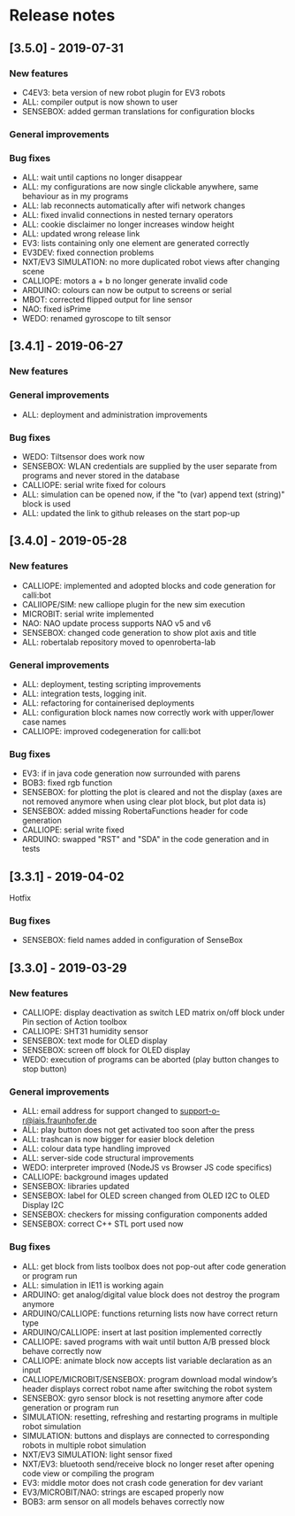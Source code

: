 # Release notes

## [3.5.0] - 2019-07-31

### New features
 - C4EV3: beta version of new robot plugin for EV3 robots
 - ALL: compiler output is now shown to user
 - SENSEBOX: added german translations for configuration blocks
### General improvements
 
### Bug fixes
 - ALL: wait until captions no longer disappear
 - ALL: my configurations are now single clickable anywhere, same behaviour as in my programs
 - ALL: lab reconnects automatically after wifi network changes
 - ALL: fixed invalid connections in nested ternary operators
 - ALL: cookie disclaimer no longer increases window height
 - ALL: updated wrong release link
 - EV3: lists containing only one element are generated correctly
 - EV3DEV: fixed connection problems
 - NXT/EV3 SIMULATION: no more duplicated robot views after changing scene
 - CALLIOPE: motors a + b no longer generate invalid code
 - ARDUINO: colours can now be output to screens or serial
 - MBOT: corrected flipped output for line sensor
 - NAO: fixed isPrime
 - WEDO: renamed gyroscope to tilt sensor

## [3.4.1] - 2019-06-27

### New features
### General improvements
 - ALL: deployment and administration improvements
 
### Bug fixes
 - WEDO:  Tiltsensor does work now
 - SENSEBOX: WLAN credentials are supplied by the user separate from programs and never stored in the database
 - CALLIOPE: serial write fixed for colours
 - ALL: simulation can be opened now, if the "to (var) append text (string)" block is used
 - ALL: updated the link to github releases on the start pop-up

## [3.4.0] - 2019-05-28

### New features
 - CALLIOPE: implemented and adopted blocks and code generation for calli:bot
 - CALIIOPE/SIM: new calliope plugin for the new sim execution
 - MICROBIT: serial write implemented
 - NAO: NAO update process supports NAO v5 and v6
 - SENSEBOX: changed code generation to show plot axis and title
 - ALL: robertalab repository moved to openroberta-lab
 
### General improvements
 - ALL: deployment, testing scripting improvements
 - ALL: integration tests, logging init.
 - ALL: refactoring for containerised deployments
 - ALL: configuration block names now correctly work with upper/lower case names
 - CALLIOPE: improved codegeneration for calli:bot
 
### Bug fixes
 - EV3: if in java code generation now surrounded with parens
 - BOB3: fixed rgb function
 - SENSEBOX: for plotting the plot is cleared and not the display (axes are not removed anymore when using clear plot block, but plot data is)
 - SENSEBOX: added missing RobertaFunctions header for code generation
 - CALLIOPE: serial write fixed
 - ARDUINO: swapped "RST" and "SDA" in the code generation and in tests

## [3.3.1] - 2019-04-02

Hotfix

### Bug fixes
 - SENSEBOX: field names added in configuration of SenseBox

## [3.3.0] - 2019-03-29

### New features
 - CALLIOPE: display deactivation as switch LED matrix on/off block under Pin section of Action toolbox
 - CALLIOPE: SHT31 humidity sensor
 - SENSEBOX: text mode for OLED display
 - SENSEBOX: screen off block for OLED display
 - WEDO: execution of programs can be aborted (play button changes to stop button)

### General improvements
 - ALL: email address for support changed to support-o-r@iais.fraunhofer.de
 - ALL: play button does not get activated too soon after the press
 - ALL: trashcan is now bigger for easier block deletion
 - ALL: colour data type handling improved
 - ALL: server-side code structural improvements
 - WEDO: interpreter improved (NodeJS vs Browser JS code specifics)
 - CALLIOPE: background images updated
 - SENSEBOX: libraries updated
 - SENSEBOX: label for OLED screen changed from OLED I2C to OLED Display I2C
 - SENSEBOX: checkers for missing configuration components added
 - SENSEBOX: correct C++ STL port used now

### Bug fixes
 - ALL: get block from lists toolbox does not pop-out after code generation or program run
 - ALL: simulation in IE11 is working again
 - ARDUINO: get analog/digital value block does not destroy the program anymore
 - ARDUINO/CALLIOPE: functions returning lists now have correct return type
 - ARDUINO/CALLIOPE: insert at last position implemented correctly
 - CALLIOPE: saved programs with wait until button A/B pressed block behave correctly now
 - CALLIOPE: animate block now accepts list variable declaration as an input
 - CALLIOPE/MICROBIT/SENSEBOX: program download modal window’s header displays correct robot name after switching the robot system
 - SENSEBOX: gyro sensor block is not resetting anymore after code generation or program run
 - SIMULATION: resetting, refreshing and restarting programs in multiple robot simulation
 - SIMULATION: buttons and displays are connected to corresponding robots in multiple robot simulation
 - NXT/EV3 SIMULATION: light sensor fixed
 - NXT/EV3: bluetooth send/receive block no longer reset after opening code view or compiling the program
 - EV3: middle motor does not crash code generation for dev variant
 - EV3/MICROBIT/NAO: strings are escaped properly now
 - BOB3: arm sensor on all models behaves correctly now
